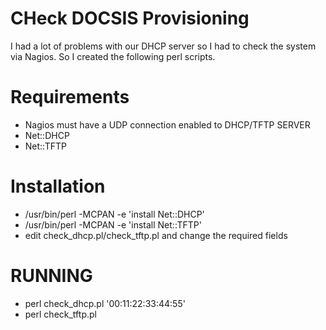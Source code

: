 # CHeck DOCSIS Provisioning

I had a lot of problems with our DHCP server so I had to check the system via Nagios. So I created the following perl scripts.

# Requirements
- Nagios must have a UDP connection enabled to DHCP/TFTP SERVER
- Net::DHCP
- Net::TFTP

# Installation
- /usr/bin/perl -MCPAN -e 'install Net::DHCP'
- /usr/bin/perl -MCPAN -e 'install Net::TFTP'
- edit check_dhcp.pl/check_tftp.pl and change the required fields

# RUNNING
- perl check_dhcp.pl '00:11:22:33:44:55' 
- perl check_tftp.pl
